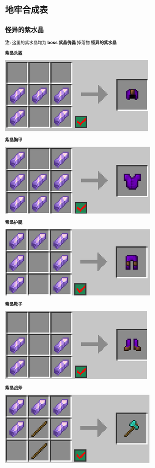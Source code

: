 # 地牢合成表

## 怪异的紫水晶

**注:** 这里的紫水晶均为 **boss 紫晶傀儡** 掉落物 **怪异的紫水晶**

**紫晶头盔**

![](_image/dungeon-crafting/zjtk.png)

**紫晶胸甲**

![](_image/dungeon-crafting/zjxj.png)

**紫晶护腿**

![](_image/dungeon-crafting/zjht.png)

**紫晶靴子**

![](_image/dungeon-crafting/zjxz.png)

**紫晶战斧**

![](_image/dungeon-crafting/zjzf.png)